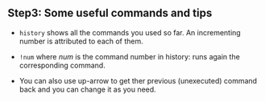 ## Step3: Some useful commands and tips

- `history` shows all the commands you used so far. An incrementing number is attributed to each of them.

- `!num` where *num* is the command number in history: runs again the corresponding command.

- You can also use up-arrow to get ther previous (unexecuted) command back and you can change it as you need.

